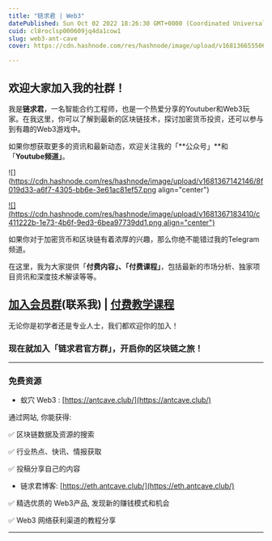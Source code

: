 ```yaml
---
title: "链求君 | Web3"
datePublished: Sun Oct 02 2022 18:26:30 GMT+0000 (Coordinated Universal Time)
cuid: cl8roclsp000609jq4da1cow1
slug: web3-ant-cave
cover: https://cdn.hashnode.com/res/hashnode/image/upload/v1681366555063/0b9ead1d-2752-4471-8f34-1bad6872cc45.png

---
```


## 欢迎大家加入我的社群！

我是**链求君**，一名智能合约工程师，也是一个热爱分享的Youtuber和Web3玩家。在我这里，你可以了解到最新的区块链技术，探讨加密货币投资，还可以参与到有趣的Web3游戏中。

如果你想获取更多的资讯和最新动态，欢迎关注我的「**公众号」**和「**Youtube频道」**。

![](https://cdn.hashnode.com/res/hashnode/image/upload/v1681367142146/8f019d33-a6f7-4305-bb6e-3e61ac81ef57.png align="center")

[![](https://cdn.hashnode.com/res/hashnode/image/upload/v1681367183410/c411222b-1e73-4b6f-9ed3-6bea97739dd1.png align="center")](https://www.youtube.com/channel/UCDrmDcLjnmIQk-xtNuJ42Sw)

如果你对于加密货币和区块链有着浓厚的兴趣，那么你绝不能错过我的Telegram频道。

在这里，我为大家提供「**付费内容」、「付费课程」**，包括最新的市场分析、独家项目资讯和深度技术解读等等。

## [加入会员群](https://t.me/AturX)(联系我) | [付费教学课程](https://app.holly.ink/%e7%a9%ba%e6%8a%95%e8%af%be%e7%a8%8b/)

无论你是初学者还是专业人士，我们都欢迎你的加入！

### 现在就加入「链求君官方群」，开启你的区块链之旅！

---

### 免费资源

* 蚁穴 Web3 : [https://antcave.club/](https://antcave.club/)
    

通过网站, 你能获得:

✅ 区块链数据及资源的搜索

✅ 行业热点、快讯、情报获取

✅ 投稿分享自己的内容

* 链求君博客: [https://eth.antcave.club/](https://eth.antcave.club/)
    

✅ 精选优质的 Web3产品, 发现新的赚钱模式和机会

✅ Web3 网络获利渠道的教程分享

---